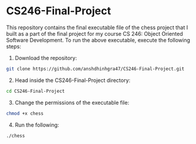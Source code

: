 # CS246-Final-Project
This repository contains the final executable file of the chess project that I built as a part of the final project for my course CS 246: Object Oriented Software Development. To run the above executable, execute the following steps:

1. Download the repository:
```bash
git clone https://github.com/anshdhinhgra47/CS246-Final-Project.git
```

2. Head inside the CS246-Final-Project directory:
```bash
cd CS246-Final-Project
```

3. Change the permissions of the executable file:
```bash
chmod +x chess
```

4. Run the following:
```bash
./chess
```
